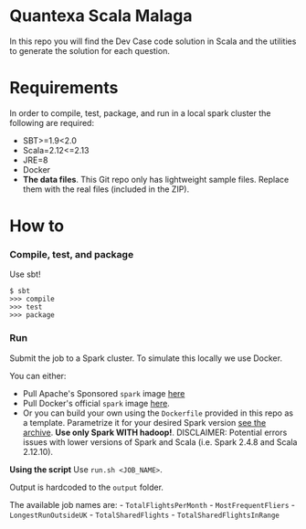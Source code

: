 # Quantexa Scala Malaga
In this repo you will find the Dev Case code solution in Scala and the utilities to generate the solution for each question.

# Requirements
In order to compile, test, package, and run in a local spark cluster the following are required:
- SBT>=1.9<2.0
- Scala=2.12<=2.13
- JRE=8
- Docker
- **The data files**. This Git repo only has lightweight sample files. Replace them with the real files (included in the ZIP).

# How to
### Compile, test, and package
Use sbt!
```
$ sbt
>>> compile
>>> test
>>> package
```

### Run
Submit the job to a Spark cluster. To simulate this locally we use Docker.

You can either:
- Pull Apache's Sponsored `spark` image [here](https://hub.docker.com/r/apache/spark)
- Pull Docker's official `spark` image [here](https://hub.docker.com/_/spark).
- Or you can build your own using the `Dockerfile` provided in this repo as a template. Parametrize it for your desired Spark version [see the archive](https://archive.apache.org/dist/spark/). **Use only Spark WITH hadoop!**.
    DISCLAIMER: Potential errors issues with lower versions of Spark and Scala (i.e. Spark 2.4.8 and Scala 2.12.10).

**Using the script**
Use `run.sh <JOB_NAME>`.

Output is hardcoded to the `output` folder.

The available job names are:
    - `TotalFlightsPerMonth`
    - `MostFrequentFliers`
    - `LongestRunOutsideUK`
    - `TotalSharedFlights`
    - `TotalSharedFlightsInRange`
